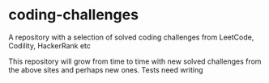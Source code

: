 # coding-challenges
A repository with a selection of solved coding challenges from LeetCode, Codility, HackerRank etc

This repository will grow from time to time with new solved challenges from the above sites and perhaps new ones. Tests need writing 